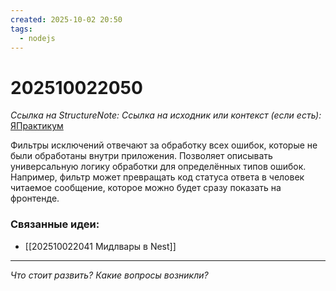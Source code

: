 ```yaml
---
created: 2025-10-02 20:50
tags:
  - nodejs
---
```

# 202510022050
*Ссылка на StructureNote:*
*Ссылка на исходник или контекст (если есть):* [ЯПрактикум](https://practicum.yandex.ru/learn/backend-nodejs/courses/a4214ab0-2146-4152-b90e-651bf4c7ca5e/sprints/564244/topics/1df920a3-5c6a-4fcd-884c-0f66136c2b56/lessons/0fa76aa4-6dec-490f-9466-78a5fe72e7bd/)

Фильтры исключений отвечают за обработку всех ошибок, которые не были обработаны внутри приложения. Позволяет описывать универсальную логику обработки для определённых типов ошибок. Например, фильтр может превращать код статуса ответа в человек читаемое сообщение, которое можно будет сразу показать на фронтенде.

### Связанные идеи:
* [[202510022041 Мидлвары в Nest]]
---

*Что стоит развить? Какие вопросы возникли?*